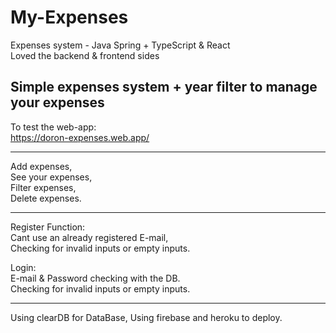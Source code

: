 # My-Expenses
Expenses system - Java Spring + TypeScript & React <br/>
Loved the backend & frontend sides

Simple expenses system + year filter to manage your expenses
------------------

To test the web-app: <br/>
https://doron-expenses.web.app/

--------

Add expenses,<br/>
See your expenses,<br/>
Filter expenses,<br/>
Delete expenses.<br/>

--------

Register Function:<br/>
Cant use an already registered E-mail,<br/>
Checking for invalid inputs or empty inputs.<br/>

Login:<br/>
E-mail & Password checking with the DB.<br/>
Checking for invalid inputs or empty inputs.<br/>

---------

Using clearDB for DataBase,
Using firebase and heroku to deploy.
